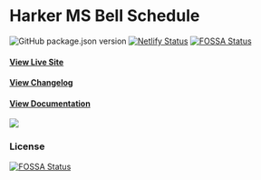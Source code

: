 # Harker MS Bell Schedule
![GitHub package.json version](https://img.shields.io/github/package-json/v/CMEONE/harker-ms-bell.svg?style=flat)
[![Netlify Status](https://api.netlify.com/api/v1/badges/eaeb5c70-ff0c-4706-8379-40aedf1cd17f/deploy-status)](https://app.netlify.com/sites/harkermsbell/deploys)
[![FOSSA Status](https://app.fossa.com/api/projects/git%2Bgithub.com%2FCMEONE%2Fharker-ms-bell.svg?type=small)](https://app.fossa.com/projects/git%2Bgithub.com%2FCMEONE%2Fharker-ms-bell?ref=badge_small)

#### [View Live Site](https://msbell.harker.xyz)
#### [View Changelog](https://github.com/CMEONE/harker-ms-bell/releases)
#### [View Documentation](https://msbell.harker.xyz/docs)

<a href="https://www.netlify.com">
  <img src="https://www.netlify.com/img/global/badges/netlify-light.svg"/>
</a>

### License
[![FOSSA Status](https://app.fossa.com/api/projects/git%2Bgithub.com%2FCMEONE%2Fharker-ms-bell.svg?type=large)](https://app.fossa.com/projects/git%2Bgithub.com%2FCMEONE%2Fharker-ms-bell?ref=badge_large)
